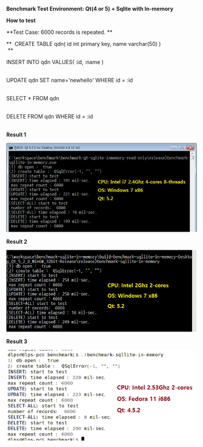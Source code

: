 **Benchmark Test Environment: Qt(4 or 5) + Sqlite with In-memory**

<span id="How_to_test" class="anchor"></span>**How to test**

**Test Case: 6000 records is repeated. **

**  CREATE TABLE qdn( id int primary key, name varchar(50) )\
 **

INSERT INTO qdn VALUES( :id, :name )\
 

UPDATE qdn SET name='newhello' WHERE id = :id\
 

SELECT \* FROM qdn\
 

DELETE FROM qdn WHERE id = :id\
 

<span id="Result_1" class="anchor"></span>**Result 1**

![](./media/image1.png)

<span id="Result_2" class="anchor"></span>**Result 2**

![](./media/image2.png)

<span id="Result_3" class="anchor"></span>**Result 3**

![](./media/image3.png)
